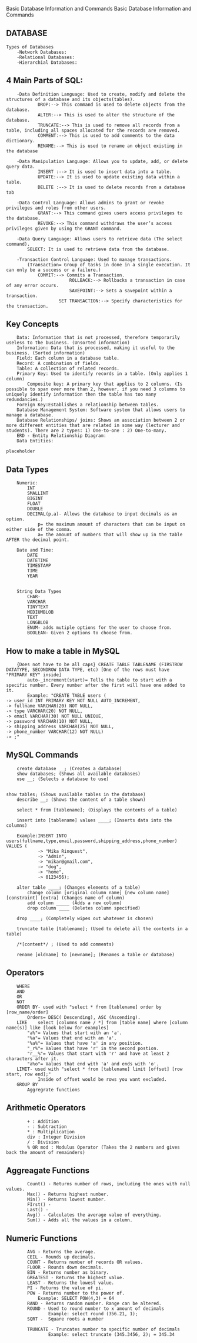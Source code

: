 Basic Database Information and Commands
Basic Database Information and Commands

## DATABASE

    Types of Databases
    	-Network Databases:
    	-Relational Databases:
    	-Hierarchial Databases:

## 4 Main Parts of SQL:

    	-Data Definition Language: Used to create, modify and delete the structures of a database and its objects(tables).
    			DROP:--> This command is used to delete objects from the database.
        		ALTER:--> This is used to alter the structure of the database.
        		TRUNCATE:--> This is used to remove all records from a table, including all spaces allocated for the records are removed.
        		COMMENT:--> This is used to add comments to the data dictionary.
        		RENAME:--> This is used to rename an object existing in the database

    	-Data Manipulation Language: Allows you to update, add, or delete query data.
    			INSERT :--> It is used to insert data into a table.
                UPDATE:--> It is used to update existing data within a table.
                DELETE :--> It is used to delete records from a database tab

    	-Data Control Language: Allows admins to grant or revoke privileges and roles from other users.
    			GRANT:--> This command gives users access privileges to the database.
                REVOKE:--> This command withdraws the user’s access privileges given by using the GRANT command.

    	-Data Query Language: Allows users to retrieve data (The select command).
    		SELECT: It is used to retrieve data from the database.

    	-Transaction Control Language: Used to manage transactions.
    		(Transaction= Group of tasks in done in a single execution. It can only be a success or a failure.)
    			COMMIT:--> Commits a Transaction.
                       		ROLLBACK:--> Rollbacks a transaction in case of any error occurs.
                      		SAVEPOINT:--> Sets a savepoint within a transaction.
                		SET TRANSACTION:--> Specify characteristics for the transaction.

## Key Concepts

    	Data: Information that is not processed, therefore temporarily useless to the business. (Unsorted information)
    	Information: Data that is processed, making it useful to the business. (Sorted information)
    	Field: Each column in a database table.
    	Record: A combination of fields.
    	Table: A collection of related records.
    	Primary Key: Used to identify records in a table. (Only applies 1 column)
    		Composite key: A primary key that applies to 2 columns. (Is possible to span over more than 2, however, if you need 3 columns to uniquely identify information then the table has too many redundancies.)
    	Foreign Key:Establishes a relationship between tables.
    	Database Management System: Software system that allows users to manage a database.
    	Database Relationships/ joins: Shows an association between 2 or more different entities that are related in some way (lecturer and students). There are 2 types: 1) One-to-one : 2) One-to-many.
    	ERD - Entity Relationship Diagram:
    	Data Entities:

    placeholder

## Data Types

    	Numeric:
    		INT
    		SMALLINT
    		BIGINT
    		FLOAT
    		DOUBLE
    		DECIMAL(p,a)- Allows the database to input decimals as an option.
    			p= the maximum amount of characters that can be input on either side of the comma.
    			a= the amount of numbers that will show up in the table AFTER the decimal point.

    	Date and Time:
    		DATE
    		DATETIME
    		TIMESTAMP
    		TIME
    		YEAR


    	String Data Types
    		CHAR-
    		VARCHAR
    		TINYTEXT
    		MEDIUMBLOB
    		TEXT
    		LONGBLOB
    		ENUM- adds mutiple options for the user to choose from.
    		BOOLEAN- Given 2 options to choose from.

## How to make a table in MySQL

    	{Does not have to be all caps} CREATE TABLE TABLENAME (FIRSTROW DATATYPE, SECONDROW DATA TYPE, etc) [One of the rows must have "PRIMARY KEY" inside]
    		auto-_increment(start)= Tells the table to start with a specific number. Every number after the first will have one added to it.
            Example: "CREATE TABLE users (
    -> user_id INT PRIMARY KEY NOT NULL AUTO_INCREMENT,
    -> fullname VARCHAR(20) NOT NULL,
    -> type VARCHAR(20) NOT NULL,
    -> email VARCHAR(30) NOT NULL UNIQUE,
    -> password VARCHAR(10) NOT NULL,
    -> shipping_address VARCHAR(25) NOT NULL,
    -> phone_number VARCHAR(12) NOT NULL)
    -> ;"

## MySQL Commands

    	create database __; (Creates a database)
    	show databases; (Shows all available databases)
    	use __; (Selects a database to use)


    show tables; (Shows available tables in the database)
    	describe __; (Shows the content of a table shown)
        
    	select * from [tablename]; (Displays the contents of a table)
        
    	insert into [tablename] values ____; (Inserts data into the columns)
        
        Example:INSERT INTO users(fullname,type,email,password,shipping_address,phone_number) VALUES (
                -> "Mika Rinquest",
                -> "Admin",
                -> "mikar@gmail.com",
                -> "dog",
                -> "home",
                -> 0123456);
                
    	alter table ____; (Changes elements of a table)
    		change column [original column name] [new column name] [constraint] [extra] (Changes name of column)
    		add column _____ (Adds a new column)
    		drop column ____ (Deletes column specified)
            
    	drop ____; (Completely wipes out whatever is chosen)
        
    	truncate table [tablename]; (Used to delete all the contents in a table)
        
    	/*[content*/ ; (Used to add comments)
        
    	rename [oldname] to [newname]; (Renames a table or database)

## Operators

    	WHERE
    	AND
    	OR
    	NOT
    	ORDER BY- used with "select * from [tablename] order by [row_name/order]
    		Orders= DESC( Descending), ASC (Ascending).
    	LIKE	select [columns name / *] from [table name] where [column name(s)] like [look below for examples]
    		"a%"= Values that start with an 'a'.
    		"%a"= Values that end with an 'a'.
    		"%a%"= Values that have 'a' in any position.
    		"_r%"= Values that have 'r' in the second postion.
    		"r__%"= Values that start with 'r' and have at least 2 characters after it.
    		"a%o"= Values that end with 'a' and ends with 'o'.
    	LIMIT- used with "select * from [tablename] limit [offset] [row start, row end];"
    			Inside of offset would be rows you want excluded.
    	GROUP BY
    		Aggregrate functions

## Arithmetic Operators

    		+ : Addition
    		- : Subtraction
    		* : Multiplication
    		div : Integer Division
    		/ : Division
    		% OR mod : Modulus Operator (Takes the 2 numbers and gives back the amount of remainders)

## Aggreagate Functions

    		Count() - Returns number of rows, including the ones with null values.
    		Max() - Returns highest number.
    		Min() - Returns lowest number.
    		FIrst() -
    		Last() -
    		Avg() - Calculates the average value of everything.
    		Sum() - Adds all the values in a column.

## Numeric Functions

    		AVG - Returns the average.
    		CEIL - Rounds up decimals.
    		COUNT - Returns number of records OR values.
    		FLOOR - Rounds down decimals.
    		BIN - Returns number as binary.
    		GREATEST - Returns the highest value.
    		LEAST - Returns the lowest value.
    		PI - Returns the value of pi.
    		POW - Returns number to the power of.
    			Example: SELECT POW(4,3) = 64
    		RAND - Returns random number. Range can be altered.
    		ROUND - Used to round number to x amount of decimals
    				Example: select round (356.21, 1);
    		SQRT - 	Square roots a number

    		TRUNCATE - Truncates number to specific number of decimals
    				Example: select truncate (345.3456, 2); = 345.34
